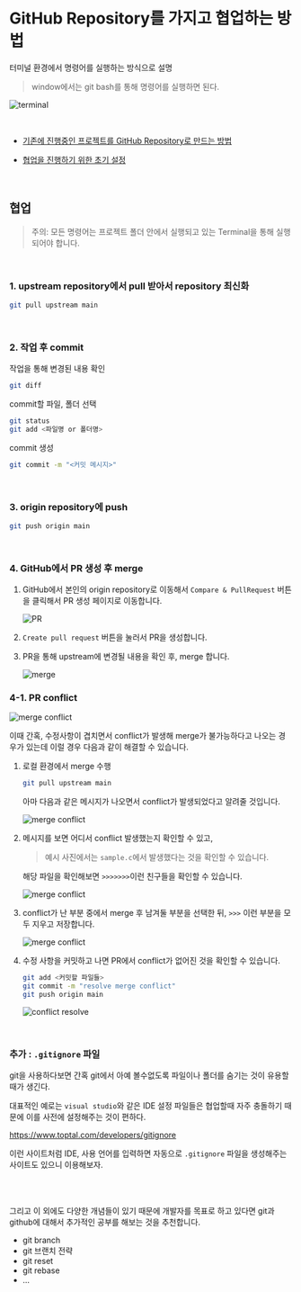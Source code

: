 # GitHub Repository를 가지고 협업하는 방법

터미널 환경에서 명령어를 실행하는 방식으로 설명

> window에서는 git bash를 통해 명령어를 실행하면 된다.

![terminal](./terminal.png)

<br>

* [기존에 진행중인 프로젝트를 GitHub Repository로 만드는 방법](./push-existing-repo.md)

* [협업을 진행하기 위한 초기 설정](./init-setting.md)

<br>

## 협업

> 주의: 모든 명령어는 프로젝트 폴더 안에서 실행되고 있는 Terminal을 통해 실행되어야 합니다.

<br>

### 1. upstream repository에서 pull 받아서 repository 최신화

```bash
git pull upstream main
```

<br>

### 2. 작업 후 commit

작업을 통해 변경된 내용 확인
```bash
git diff
```
commit할 파일, 폴더 선택
```bash
git status
git add <파일명 or 폴더명>
```
commit 생성
```bash
git commit -m "<커밋 메시지>"
```

<br>

### 3. origin repository에 push

```bash
git push origin main
```

<br>

### 4. GitHub에서 PR 생성 후 merge

1. GitHub에서 본인의 origin repository로 이동해서 `Compare & PullRequest` 버튼을 클릭해서 PR 생성 페이지로 이동합니다.

    ![PR](./PR.png)

2. `Create pull request` 버튼을 눌러서 PR을 생성합니다.

3. PR을 통해 upstream에 변경될 내용을 확인 후, merge 합니다.

    ![merge](./merge-PR.png)

### 4-1. PR conflict

![merge conflict](./PR-conflict.png)

이때 간혹, 수정사항이 겹치면서 conflict가 발생해 merge가 불가능하다고 나오는 경우가 있는데 이럴 경우 다음과 같이 해결할 수 있습니다.

1. 로컬 환경에서 merge 수행
    ```bash
    git pull upstream main
    ```

    아마 다음과 같은 메시지가 나오면서 conflict가 발생되었다고 알려줄 것입니다.

    ![merge conflict](./merge-conflict.png)
2. 메시지를 보면 어디서 conflict 발생했는지 확인할 수 있고,
    > 예시 사진에서는 `sample.c`에서 발생했다는 것을 확인할 수 있습니다.

    해당 파일을 확인해보면 `>>>>>>>`이런 친구들을 확인할 수 있습니다.

    ![merge conflict](./merge-conflict2.png)
    
3. conflict가 난 부분 중에서 merge 후 남겨둘 부분을 선택한 뒤, `>>>` 이런 부분을 모두 지우고 저장합니다.

    ![merge conflict](./merge-conflict3.png)

4. 수정 사항을 커밋하고 나면 PR에서 conflict가 없어진 것을 확인할 수 있습니다.

    ```bash
    git add <커밋할 파일들>
    git commit -m "resolve merge conflict"
    git push origin main
    ```

    ![conflict resolve](./merge-conflict-resolve.png)

<br>

### 추가 : `.gitignore` 파일

git을 사용하다보면 간혹 git에서 아예 볼수없도록 파일이나 폴더를 숨기는 것이 유용할 때가 생긴다.

대표적인 예로는 `visual studio`와 같은 IDE 설정 파일들은 협업할때 자주 충돌하기 때문에 이를 사전에 설정해주는 것이 편하다.

https://www.toptal.com/developers/gitignore

이런 사이트처럼 IDE, 사용 언어를 입력하면 자동으로 `.gitignore` 파일을 생성해주는 사이트도 있으니 이용해보자.

<br><br>

그리고 이 외에도 다양한 개념들이 있기 때문에 개발자를 목표로 하고 있다면 git과 github에 대해서 추가적인 공부를 해보는 것을 추천합니다.

* git branch
* git 브랜치 전략
* git reset
* git rebase
* ...

<br>

  